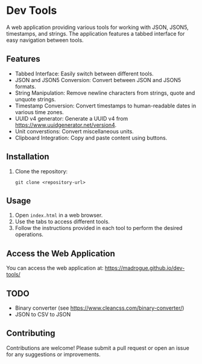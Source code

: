 # Dev Tools

A web application providing various tools for working with JSON, JSON5, timestamps, and strings. The application features a tabbed interface for easy navigation between tools.

## Features

- Tabbed Interface: Easily switch between different tools.
- JSON and JSON5 Conversion: Convert between JSON and JSON5 formats.
- String Manipulation: Remove newline characters from strings, quote and unquote strings.
- Timestamp Conversion: Convert timestamps to human-readable dates in various time zones.
- UUID v4 generator: Generate a UUID v4 from https://www.uuidgenerator.net/version4.
- Unit converstions: Convert miscellaneous units.
- Clipboard Integration: Copy and paste content using buttons.

## Installation

1. Clone the repository:
   ```
   git clone <repository-url>
   ```

## Usage

1. Open `index.html` in a web browser.
2. Use the tabs to access different tools.
3. Follow the instructions provided in each tool to perform the desired operations.

## Access the Web Application

You can access the web application at: https://madrogue.github.io/dev-tools/

## TODO

- Binary converter (see https://www.cleancss.com/binary-converter/)
- JSON to CSV to JSON

## Contributing

Contributions are welcome! Please submit a pull request or open an issue for any suggestions or improvements.